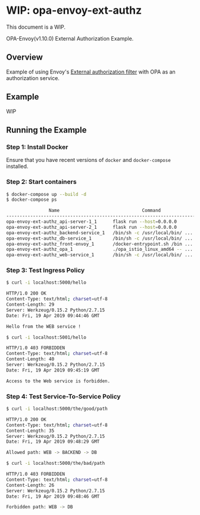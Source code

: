 # WIP: opa-envoy-ext-authz

This document is a WIP.

OPA-Envoy(v1.10.0) External Authorization Example.

## Overview

Example of using Envoy's [External authorization filter](https://www.envoyproxy.io/docs/envoy/v1.10.0/intro/arch_overview/ext_authz_filter.html) with OPA as an authorization service.

## Example

WIP

## Running the Example

### Step 1: Install Docker

Ensure that you have recent versions of `docker` and `docker-compose` installed.

### Step 2: Start containers

```bash
$ docker-compose up --build -d
$ docker-compose ps

                Name                               Command               State                            Ports
----------------------------------------------------------------------------------------------------------------------------------------
opa-envoy-ext-authz_api-server-1_1      flask run --host=0.0.0.0         Up      0.0.0.0:5000->5000/tcp
opa-envoy-ext-authz_api-server-2_1      flask run --host=0.0.0.0         Up      0.0.0.0:5001->5000/tcp, 5001/tcp
opa-envoy-ext-authz_backend-service_1   /bin/sh -c /usr/local/bin/ ...   Up      10000/tcp, 80/tcp
opa-envoy-ext-authz_db-service_1        /bin/sh -c /usr/local/bin/ ...   Up      10000/tcp, 80/tcp
opa-envoy-ext-authz_front-envoy_1       /docker-entrypoint.sh /bin ...   Up      10000/tcp, 0.0.0.0:8000->80/tcp, 0.0.0.0:8001->8001/tcp
opa-envoy-ext-authz_opa_1               ./opa_istio_linux_amd64 -- ...   Up      0.0.0.0:9191->9191/tcp
opa-envoy-ext-authz_web-service_1       /bin/sh -c /usr/local/bin/ ...   Up      10000/tcp, 80/tcp
```

### Step 3: Test Ingress Policy

```bash
$ curl -i localhost:5000/hello

HTTP/1.0 200 OK
Content-Type: text/html; charset=utf-8
Content-Length: 29
Server: Werkzeug/0.15.2 Python/2.7.15
Date: Fri, 19 Apr 2019 09:44:46 GMT

Hello from the WEB service !
```

```bash
$ curl -i localhost:5001/hello

HTTP/1.0 403 FORBIDDEN
Content-Type: text/html; charset=utf-8
Content-Length: 40
Server: Werkzeug/0.15.2 Python/2.7.15
Date: Fri, 19 Apr 2019 09:45:19 GMT

Access to the Web service is forbidden.
```

### Step 4: Test Service-To-Service Policy

```bash
$ curl -i localhost:5000/the/good/path

HTTP/1.0 200 OK
Content-Type: text/html; charset=utf-8
Content-Length: 35
Server: Werkzeug/0.15.2 Python/2.7.15
Date: Fri, 19 Apr 2019 09:48:29 GMT

Allowed path: WEB -> BACKEND -> DB
```

```bash
$ curl -i localhost:5000/the/bad/path

HTTP/1.0 403 FORBIDDEN
Content-Type: text/html; charset=utf-8
Content-Length: 26
Server: Werkzeug/0.15.2 Python/2.7.15
Date: Fri, 19 Apr 2019 09:48:46 GMT

Forbidden path: WEB -> DB
```
